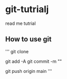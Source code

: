 # git-tutrialj
read me tutrial

## How to use git

'''
git clone <url>

git add -A
git commit -m "<memo>"

git push origin main
'''
 